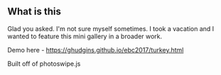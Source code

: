## What is this

Glad you asked. I'm not sure myself sometimes. I took a vacation and I wanted to feature this mini gallery in a broader work.

Demo here - https://ghudgins.github.io/ebc2017/turkey.html

Built off of photoswipe.js
